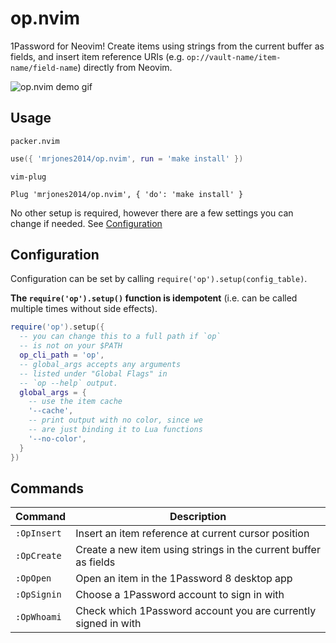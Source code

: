 # op.nvim

1Password for Neovim! Create items using strings from the current buffer as fields,
and insert item reference URIs (e.g. `op://vault-name/item-name/field-name`)
directly from Neovim.

![op.nvim demo gif](https://user-images.githubusercontent.com/8648891/182436845-cc0ce2d8-27ea-4fc9-b7d0-73be0a9473a9.gif)

## Usage

`packer.nvim`

```lua
use({ 'mrjones2014/op.nvim', run = 'make install' })
```

`vim-plug`

```VimL
Plug 'mrjones2014/op.nvim', { 'do': 'make install' }
```

No other setup is required, however there are a few settings you can change if needed.
See [Configuration](#configuration)

## Configuration

Configuration can be set by calling `require('op').setup(config_table)`.

**The `require('op').setup()` function is idempotent** (i.e. can be called multiple times without side effects).

```lua
require('op').setup({
  -- you can change this to a full path if `op`
  -- is not on your $PATH
  op_cli_path = 'op',
  -- global_args accepts any arguments
  -- listed under "Global Flags" in
  -- `op --help` output.
  global_args = {
    -- use the item cache
    '--cache',
    -- print output with no color, since we
    -- are just binding it to Lua functions
    '--no-color',
  }
})
```

## Commands

| Command     | Description                                                     |
| ----------- | --------------------------------------------------------------- |
| `:OpInsert` | Insert an item reference at current cursor position             |
| `:OpCreate` | Create a new item using strings in the current buffer as fields |
| `:OpOpen`   | Open an item in the 1Password 8 desktop app                     |
| `:OpSignin` | Choose a 1Password account to sign in with                      |
| `:OpWhoami` | Check which 1Password account you are currently signed in with  |
